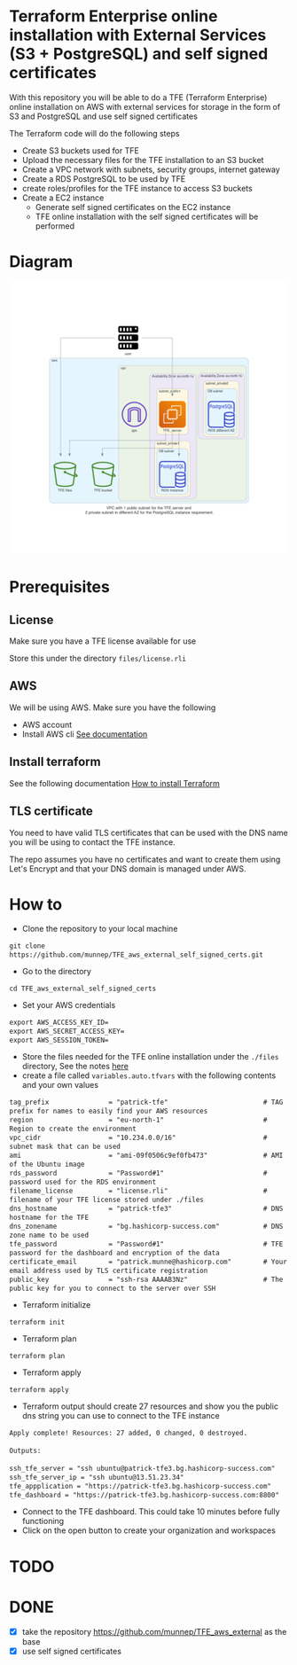 # Terraform Enterprise online installation with External Services (S3 + PostgreSQL) and self signed certificates

With this repository you will be able to do a TFE (Terraform Enterprise) online installation on AWS with external services for storage in the form of S3 and PostgreSQL and use self signed certificates

The Terraform code will do the following steps

- Create S3 buckets used for TFE
- Upload the necessary files for the TFE installation to an S3 bucket
- Create a VPC network with subnets, security groups, internet gateway
- Create a RDS PostgreSQL to be used by TFE
- create roles/profiles for the TFE instance to access S3 buckets
- Create a EC2 instance 
    - Generate self signed certificates on the EC2 instance
    - TFE online installation with the self signed certificates will be performed

# Diagram

![](diagram/diagram_external.png)  

# Prerequisites

## License
Make sure you have a TFE license available for use

Store this under the directory `files/license.rli`

## AWS
We will be using AWS. Make sure you have the following
- AWS account  
- Install AWS cli [See documentation](https://docs.aws.amazon.com/cli/latest/userguide/install-cliv2.html)

## Install terraform  
See the following documentation [How to install Terraform](https://learn.hashicorp.com/tutorials/terraform/install-cli)

## TLS certificate
You need to have valid TLS certificates that can be used with the DNS name you will be using to contact the TFE instance.  
  
The repo assumes you have no certificates and want to create them using Let's Encrypt and that your DNS domain is managed under AWS. 

# How to

- Clone the repository to your local machine
```
git clone https://github.com/munnep/TFE_aws_external_self_signed_certs.git
```
- Go to the directory
```
cd TFE_aws_external_self_signed_certs
```
- Set your AWS credentials
```
export AWS_ACCESS_KEY_ID=
export AWS_SECRET_ACCESS_KEY=
export AWS_SESSION_TOKEN=
```
- Store the files needed for the TFE online installation under the `./files` directory, See the notes [here](./files/README.md)
- create a file called `variables.auto.tfvars` with the following contents and your own values
```
tag_prefix               = "patrick-tfe"                        # TAG prefix for names to easily find your AWS resources
region                   = "eu-north-1"                         # Region to create the environment
vpc_cidr                 = "10.234.0.0/16"                      # subnet mask that can be used 
ami                      = "ami-09f0506c9ef0fb473"              # AMI of the Ubuntu image  
rds_password             = "Password#1"                         # password used for the RDS environment
filename_license         = "license.rli"                        # filename of your TFE license stored under ./files
dns_hostname             = "patrick-tfe3"                       # DNS hostname for the TFE
dns_zonename             = "bg.hashicorp-success.com"           # DNS zone name to be used
tfe_password             = "Password#1"                         # TFE password for the dashboard and encryption of the data
certificate_email        = "patrick.munne@hashicorp.com"        # Your email address used by TLS certificate registration
public_key               = "ssh-rsa AAAAB3Nz"                   # The public key for you to connect to the server over SSH
```
- Terraform initialize
```
terraform init
```
- Terraform plan
```
terraform plan
```
- Terraform apply
```
terraform apply
```
- Terraform output should create 27 resources and show you the public dns string you can use to connect to the TFE instance
```
Apply complete! Resources: 27 added, 0 changed, 0 destroyed.

Outputs:

ssh_tfe_server = "ssh ubuntu@patrick-tfe3.bg.hashicorp-success.com"
ssh_tfe_server_ip = "ssh ubuntu@13.51.23.34"
tfe_appplication = "https://patrick-tfe3.bg.hashicorp-success.com"
tfe_dashboard = "https://patrick-tfe3.bg.hashicorp-success.com:8800"
```
- Connect to the TFE dashboard. This could take 10 minutes before fully functioning
- Click on the open button to create your organization and workspaces

# TODO

# DONE
- [x] take the repository https://github.com/munnep/TFE_aws_external as the base
- [x] use self signed certificates